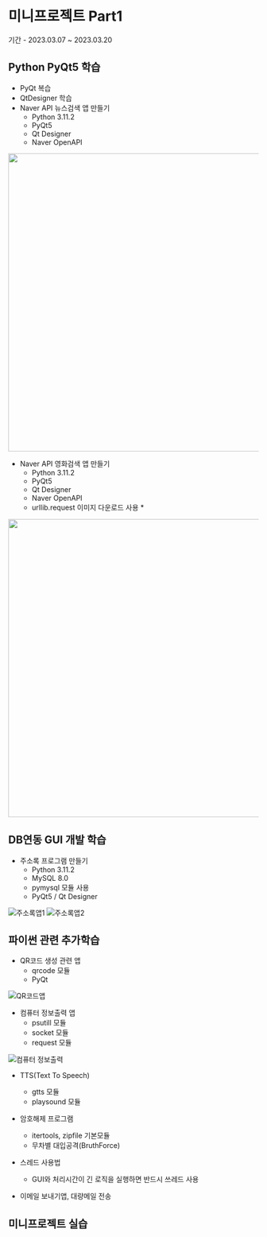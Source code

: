 # 미니프로젝트 Part1
기간 - 2023.03.07 ~ 2023.03.20

## Python PyQt5 학습
- PyQt 복습
- QtDesigner 학습
- Naver API 뉴스검색 앱 만들기
  - Python 3.11.2
  - PyQt5
  - Qt Designer
  - Naver OpenAPI

<!-- HTML 주석
![네이버뉴스앱](https://raw.githubusercontent.com/TaeYoonSS/miniprojects/main/images/navernews.png)
-->
<img src = "https://raw.githubusercontent.com/TaeYoonSS/miniprojects/main/images/navernews.png" 
  width = "600"/>

- Naver API 영화검색 앱 만들기
  - Python 3.11.2
  - PyQt5
  - Qt Designer
  - Naver OpenAPI
  - urllib.request 이미지 다운로드 사용 *

<img src = "https://raw.githubusercontent.com/TaeYoonSS/miniprojects/main/images/navermovie.png"
  width = "600"/>

## DB연동 GUI 개발 학습
- 주소록 프로그램 만들기
  - Python 3.11.2
  - MySQL 8.0
  - pymysql 모듈 사용
  - PyQt5 / Qt Designer

![주소록앱1](https://raw.githubusercontent.com/TaeYoonSS/miniprojects/main/images/addressbook1.png)
![주소록앱2](https://raw.githubusercontent.com/TaeYoonSS/miniprojects/main/images/addressbook2.png)

## 파이썬 관련 추가학습
- QR코드 생성 관련 앱
  - qrcode 모듈
  - PyQt 

![QR코드앱](https://raw.githubusercontent.com/TaeYoonSS/miniprojects/main/images/qrcodeapp.png)

- 컴퓨터 정보출력 앱
  - psutill 모듈
  - socket 모듈
  - request 모듈

![컴퓨터 정보출력](https://raw.githubusercontent.com/TaeYoonSS/miniprojects/main/images/cominfo.png)

- TTS(Text To Speech)
  - gtts 모듈
  - playsound 모듈

- 암호해제 프로그램
  - itertools, zipfile 기본모듈
  - 무차별 대입공격(BruthForce)

- 스레드 사용법
  - GUI와 처리시간이 긴 로직을 실행하면 반드시 쓰레드 사용

- 이메일 보내기앱, 대량메일 전송

## 미니프로젝트 실습